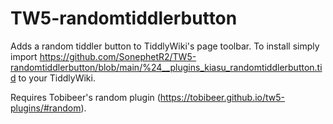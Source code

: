 # TW5-randomtiddlerbutton
Adds a random tiddler button to TiddlyWiki's page toolbar. To install simply import https://github.com/SonephetR2/TW5-randomtiddlerbutton/blob/main/%24__plugins_kiasu_randomtiddlerbutton.tid to your TiddlyWiki.

Requires Tobibeer's random plugin (https://tobibeer.github.io/tw5-plugins/#random).
